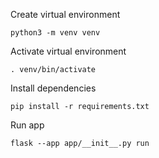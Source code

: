 
Create virtual environment
```
python3 -m venv venv
```

Activate virtual environment
```
. venv/bin/activate
```

Install dependencies
```
pip install -r requirements.txt
```

Run app
```
flask --app app/__init__.py run
```


